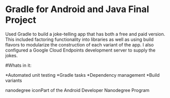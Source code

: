 # Gradle for Android and Java Final Project

Used Gradle to build a joke-telling app that has both a free and paid version. This included factoring functionality into libraries as well as using build flavors to modularize the construction of each variant of the app. I also configured a Google Cloud Endpoints development server to supply the jokes.

#Whats in it:


*Automated unit testing
*Gradle tasks
*Dependency management
*Build variants

nanodegree iconPart of the Android Developer Nanodegree Program
